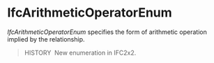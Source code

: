 IfcArithmeticOperatorEnum
=========================

_IfcArithmeticOperatorEnum_ specifies the form of arithmetic operation implied by the relationship.

> HISTORY&nbsp; New enumeration in IFC2x2.
